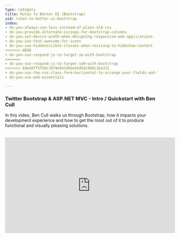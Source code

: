 ```yaml
---
type: category
title: Rules to Better UI (Bootstrap)
uid: rules-to-better-ui-bootstrap
index:
- do-you-always-use-less-instead-of-plain-old-css
- do-you-provide-alternate-sizings-for-bootstrap-columns
- do-you-set-device-width-when-designing-responsive-web-applications
- do-you-use-font-awesome-for-icons
- do-you-use-hiddenvisible-classes-when-resizing-to-hideshow-content
<<<<<<< HEAD
- do-you-use-respond-js-to-target-ie-with-bootstrap
=======
- do-you-use-respond-js-to-target-ie8-with-bootstrap
>>>>>>> 6ded47f5f5dc7d79e941d9ee45d5dc9b0c1ba311
- do-you-use-the-css-class-form-horizontal-to-arrange-your-fields-and-labels
- do-you-use-web-essentials

---
```


<h3>Twitter Bootstrap &amp; ASP.NET MVC - Intro / Quickstart with Ben Cull</h3><p>In this video, Ben Cull walks us through Bootstrap, how it impacts your development experience and how to get the most out of it to produce functional and visually pleasing solutions.</p>​ ​<iframe width="560" height="315" src="https&#58;//www.youtube.com/embed/bIGiUSMBwoo" frameborder="0"></iframe>​​​

